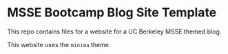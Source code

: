# MSSE Bootcamp Blog Site Template

This repo contains files for a website for a UC Berkeley MSSE themed blog.

This website uses the `minima` theme.

